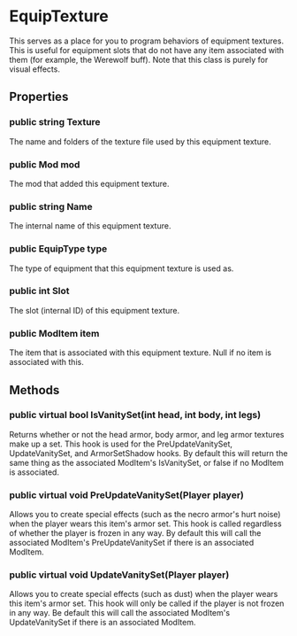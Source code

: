 # EquipTexture

This serves as a place for you to program behaviors of equipment textures. This is useful for equipment slots that do not have any item associated with them (for example, the Werewolf buff). Note that this class is purely for visual effects.

## Properties

### public string Texture

The name and folders of the texture file used by this equipment texture.

### public Mod mod

The mod that added this equipment texture.

### public string Name

The internal name of this equipment texture.

### public EquipType type

The type of equipment that this equipment texture is used as.

### public int Slot

The slot (internal ID) of this equipment texture.

### public ModItem item

The item that is associated with this equipment texture. Null if no item is associated with this.

## Methods

### public virtual bool IsVanitySet(int head, int body, int legs)

Returns whether or not the head armor, body armor, and leg armor textures make up a set. This hook is used for the PreUpdateVanitySet, UpdateVanitySet, and ArmorSetShadow hooks. By default this will return the same thing as the associated ModItem's IsVanitySet, or false if no ModItem is associated.

### public virtual void PreUpdateVanitySet(Player player)

Allows you to create special effects (such as the necro armor's hurt noise) when the player wears this item's armor set. This hook is called regardless of whether the player is frozen in any way. By default this will call the associated ModItem's PreUpdateVanitySet if there is an associated ModItem.

### public virtual void UpdateVanitySet(Player player)

Allows you to create special effects (such as dust) when the player wears this item's armor set. This hook will only be called if the player is not frozen in any way. Be default this will call the associated ModItem's UpdateVanitySet if there is an associated ModItem.
